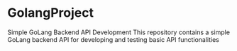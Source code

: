 # GolangProject

Simple GoLang Backend API Development
This repository contains a simple GoLang backend API for developing and testing basic API functionalities
